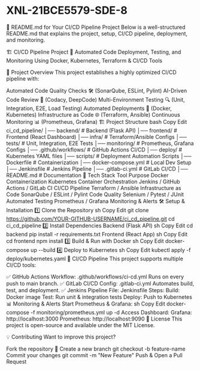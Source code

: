 # XNL-21BCE5579-SDE-8
📜 README.md for Your CI/CD Pipeline Project
Below is a well-structured README.md that explains the project, setup, CI/CD pipeline, deployment, and monitoring.

🏗 CI/CD Pipeline Project
🚀 Automated Code Deployment, Testing, and Monitoring Using Docker, Kubernetes, Terraform & CI/CD Tools

📌 Project Overview
This project establishes a highly optimized CI/CD pipeline with:

Automated Code Quality Checks 🛠️ (SonarQube, ESLint, Pylint)
AI-Driven Code Review 🤖 (Codacy, DeepCode)
Multi-Environment Testing 🔍 (Unit, Integration, E2E, Load Testing)
Automated Deployments 🚀 (Docker, Kubernetes)
Infrastructure as Code 🌐 (Terraform, Ansible)
Continuous Monitoring 📊 (Prometheus, Grafana)
🏗 Project Structure
bash
Copy
Edit
ci_cd_pipeline/
│── backend/                # Backend (Flask API)
│── frontend/               # Frontend (React Dashboard)
│── infra/                  # Terraform/Ansible Configs
│── tests/                  # Unit, Integration, E2E Tests
│── monitoring/             # Prometheus, Grafana Configs
│── .github/workflows/      # GitHub Actions CI/CD
│── deploy/                 # Kubernetes YAML files
│── scripts/                # Deployment Automation Scripts
│── Dockerfile              # Containerization
│── docker-compose.yml      # Local Dev Setup
│── Jenkinsfile             # Jenkins Pipeline
│── .gitlab-ci.yml          # GitLab CI/CD
│── README.md               # Documentation
🚀 Tech Stack
Tool	Purpose
Docker	Containerization
Kubernetes	Container Orchestration
Jenkins / GitHub Actions / GitLab CI	CI/CD Pipeline
Terraform / Ansible	Infrastructure as Code
SonarQube / ESLint / Pylint	Code Quality
Selenium / Pytest / JUnit	Automated Testing
Prometheus / Grafana	Monitoring & Alerts
🛠 Setup & Installation
1️⃣ Clone the Repository
sh
Copy
Edit
git clone https://github.com/YOUR-GITHUB-USERNAME/ci_cd_pipeline.git
cd ci_cd_pipeline
2️⃣ Install Dependencies
Backend (Flask API)
sh
Copy
Edit
cd backend
pip install -r requirements.txt
Frontend (React App)
sh
Copy
Edit
cd frontend
npm install
3️⃣ Build & Run with Docker
sh
Copy
Edit
docker-compose up --build
4️⃣ Deploy to Kubernetes
sh
Copy
Edit
kubectl apply -f deploy/kubernetes.yaml
🔄 CI/CD Pipeline
This project supports multiple CI/CD tools:

✅ GitHub Actions
Workflow: .github/workflows/ci-cd.yml
Runs on every push to main branch.
✅ GitLab CI/CD
Config: .gitlab-ci.yml
Automates build, test, and deployment.
✅ Jenkins
Pipeline File: Jenkinsfile
Steps:
Build: Docker image
Test: Run unit & integration tests
Deploy: Push to Kubernetes
📊 Monitoring & Alerts
Start Prometheus & Grafana:
sh
Copy
Edit
docker-compose -f monitoring/prometheus.yml up -d
Access Dashboard:
Grafana: http://localhost:3000
Prometheus: http://localhost:9090
📜 License
This project is open-source and available under the MIT License.

💡 Contributing
Want to improve this project?

Fork the repository 🍴
Create a new branch git checkout -b feature-name
Commit your changes git commit -m "New Feature"
Push & Open a Pull Request 
